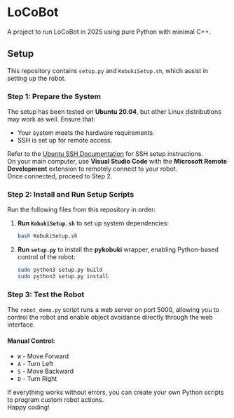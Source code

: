 # LoCoBot
A project to run LoCoBot in 2025 using pure Python with minimal C++.

## Setup
This repository contains `setup.py` and `KobukiSetup.sh`, which assist in setting up the robot.

### Step 1: Prepare the System
The setup has been tested on **Ubuntu 20.04**, but other Linux distributions may work as well. Ensure that:
- Your system meets the hardware requirements.
- SSH is set up for remote access.

Refer to the [Ubuntu SSH Documentation](https://documentation.ubuntu.com/server/how-to/security/openssh-server/index.html) for SSH setup instructions.  
On your main computer, use **Visual Studio Code** with the **Microsoft Remote Development** extension to remotely connect to your robot.  
Once connected, proceed to Step 2.

### Step 2: Install and Run Setup Scripts
Run the following files from this repository in order:

1. **Run `KobukiSetup.sh`** to set up system dependencies:
   ```bash
   bash KobukiSetup.sh
   ```
2. **Run `setup.py`** to install the **pykobuki** wrapper, enabling Python-based control of the robot:
   ```bash
   sudo python3 setup.py build
   sudo python3 setup.py install
   ```

### Step 3: Test the Robot
The `robot_demo.py` script runs a web server on port 5000, allowing you to control the robot and enable object avoidance directly through the web interface.

#### Manual Control:
- `W` - Move Forward  
- `A` - Turn Left  
- `S` - Move Backward  
- `D` - Turn Right  

If everything works without errors, you can create your own Python scripts to program custom robot actions.  
Happy coding!
